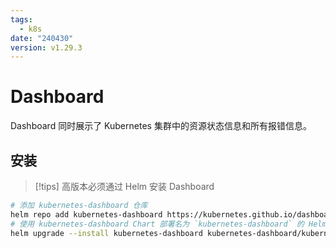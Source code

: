 ```yaml
---
tags:
  - k8s
date: "240430"
version: v1.29.3
---
```

# Dashboard

Dashboard 同时展示了 Kubernetes 集群中的资源状态信息和所有报错信息。

## 安装

> [!tips]
> 高版本必须通过 Helm 安装 Dashboard

```bash
# 添加 kubernetes-dashboard 仓库
helm repo add kubernetes-dashboard https://kubernetes.github.io/dashboard/
# 使用 kubernetes-dashboard Chart 部署名为 `kubernetes-dashboard` 的 Helm Release
helm upgrade --install kubernetes-dashboard kubernetes-dashboard/kubernetes-dashboard --create-namespace --namespace kubernetes-dashboard
```